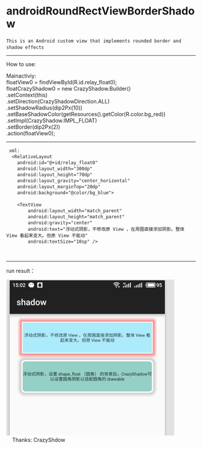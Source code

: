 # androidRoundRectViewBorderShadow
`This is an Android custom view that implements rounded border and shadow effects`
 ___ 
How to use:

  Mainactiviy:<br>
  floatView0 = findViewById(R.id.relay_float0);<br>
  floatCrazyShadow0 = new CrazyShadow.Builder()<br>
                .setContext(this)<br>
               .setDirection(CrazyShadowDirection.ALL)<br>
              .setShadowRadius(dip2Px(10))<br>
              .setBaseShadowColor(getResources().getColor(R.color.bg_red))<br>
              .setImpl(CrazyShadow.IMPL_FLOAT)<br>
             .setBorder(dip2Px(2))<br>
               .action(floatView0);<br>
                
  ___              
                
     xml:
      <RelativeLayout
        android:id="@+id/relay_float0"
        android:layout_width="300dp"
        android:layout_height="70dp"
        android:layout_gravity="center_horizontal"
        android:layout_marginTop="20dp"
        android:background="@color/bg_blue">

        <TextView
            android:layout_width="match_parent"
            android:layout_height="match_parent"
            android:gravity="center"
            android:text="浮动式阴影，不修改原 View ，在周围直接添加阴影。整体 View 看起来变大。但原 View 不能动"
            android:textSize="10sp" />

    </RelativeLayout><br>
   ___ 
run result：

   ![image](https://github.com/Fennudedaima/androidRoundRectViewBorderShadow/raw/master/img.png)<br>
    
    Thanks:
         CrazyShdow
                
                
                
                
                
